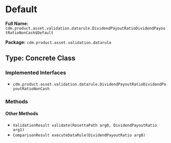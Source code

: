 # Default

**Full Name:** `cdm.product.asset.validation.datarule.DividendPayoutRatioDividendPayoutRatioNonCash$Default`

**Package:** `cdm.product.asset.validation.datarule`

## Type: Concrete Class

### Implemented Interfaces

- `cdm.product.asset.validation.datarule.DividendPayoutRatioDividendPayoutRatioNonCash`

### Methods

#### Other Methods

- `ValidationResult validate(RosettaPath arg0, DividendPayoutRatio arg1)`
- `ComparisonResult executeDataRule(DividendPayoutRatio arg0)`

